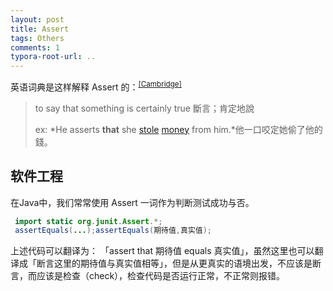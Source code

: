 ```yaml
---
layout: post
title: Assert
tags: Others
comments: 1
typora-root-url: ..
---
```


英语词典是这样解释 Assert 的：<sup>[[Cambridge]](https://dictionary.cambridge.org/zhs/%E8%AF%8D%E5%85%B8/%E8%8B%B1%E8%AF%AD-%E6%B1%89%E8%AF%AD-%E7%B9%81%E4%BD%93/assert?q=Assert)</sup>

> to say that something is certainly true
> 斷言；肯定地說
>
> ex: *He asserts **that** she [stole](https://dictionary.cambridge.org/zhs/词典/英语-汉语-繁体/stole) [money](https://dictionary.cambridge.org/zhs/词典/英语-汉语-繁体/money) from him.*他一口咬定她偷了他的錢。

## 软件工程

在Java中，我们常常使用 Assert 一词作为判断测试成功与否。

```java
 import static org.junit.Assert.*;
 assertEquals(...);assertEquals(期待值,真实值);
```

上述代码可以翻译为： 「assert that 期待值 equals 真实值」，虽然这里也可以翻译成「断言这里的期待值与真实值相等」，但是从更真实的语境出发，不应该是断言，而应该是检查（check），检查代码是否运行正常，不正常则报错。

